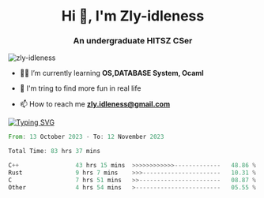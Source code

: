 <h1 align="center">Hi 👋, I'm Zly-idleness</h1>

<h3 align="center">An undergraduate HITSZ CSer</h3>

<p align="left"> <img src="https://komarev.com/ghpvc/?username=zly-idleness&label=Profile%20views&color=0e75b6&style=flat" alt="zly-idleness" /> </p>


- 👨‍💻 I’m currently learning **OS,DATABASE System, Ocaml**

- 🌱 I'm tring to find more fun in real life

- 📫 How to reach me **zly.idleness@gmail.com**



[![Typing SVG](https://readme-typing-svg.herokuapp.com?font=Fira+Code&pause=1000&width=435&lines=I+Maybe+Slow)](https://git.io/typing-svg)


<!--START_SECTION:waka-->

```rust
From: 13 October 2023 - To: 12 November 2023

Total Time: 83 hrs 37 mins

C++                43 hrs 15 mins  >>>>>>>>>>>>-------------   48.86 %
Rust               9 hrs 7 mins    >>>----------------------   10.31 %
C                  7 hrs 51 mins   >>-----------------------   08.87 %
Other              4 hrs 54 mins   >------------------------   05.55 %
```

<!--END_SECTION:waka-->



